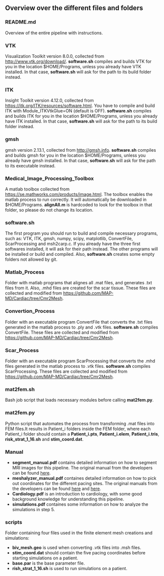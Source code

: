 ## Overview over the different files and folders ##

### README.md ###
Overview of the entire pipeline with instructions.

### VTK ###
Visualization Toolkit version 8.0.0, collected from http://www.vtk.org/download/.
**software.sh** compiles and builds VTK for you in the location $HOME/Programs, unless you already have VTK installed.
In that case, **software.sh** will ask for the path to its build folder instead.

### ITK ###
Insight Toolkit version 4.12.0, collected from https://itk.org/ITK/resources/software.html.
You have to compile and build ITK with Module_ITKVtkGlue=ON (default is OFF).
**software.sh** compiles and builds ITK for you in the location $HOME/Programs, unless you already have ITK installed.
In that case, **software.sh** will ask for the path to its build folder instead.

### gmsh ###
gmsh version 2.13.1, collected from http://gmsh.info. **software.sh** compiles and builds gmsh for you in 
the location $HOME/Programs, unless you already have gmsh installed. 
In that case, **software.sh** will ask for the path to its executable instead.

### Medical_Image_Processing_Toolbox ###
A matlab toolbox collected from https://se.mathworks.com/products/image.html. 
The toolbox enables the matlab process to run correctly. It will automatically be downloaded
in $HOME/Programs. **alignAll.m** is hardcoded to look for the toolbox in that folder, so please do not change its location.

### software.sh ###
The first program you should run to build and compile necessary programs, such as: VTK, ITK, gmsh, numpy, scipy, matplotlib,
ConvertFile, ScarProcessing and msh2carp.c. If you already have the three first softwares installed, it will ask for their
path instead. The other programs will be installed or build and compiled. Also, **software.sh** creates some empty folders
not allowed by git. 

### Matlab_Process ###
Folder with matlab programs that alignes all .mat files, and generates .txt files from it.
Also, .mhd files are created for the scar tissue.
These files are collected and modified from https://github.com/MAP-MD/Cardiac/tree/Cmr2Mesh.

### Convertion_Process ###
Folder with an executable program ConvertFile that converts the .txt files generated in
the matlab process to .ply and .vtk files. **software.sh** compiles ConvertFile.
These files are collected and modified from https://github.com/MAP-MD/Cardiac/tree/Cmr2Mesh.

### Scar_Process ###
Folder with an executable program ScarProcessing that converts the .mhd files generated in 
the matlab process to .vtk files. **software.sh** compiles ScarProcessing.
These files are collected and modified from https://github.com/MAP-MD/Cardiac/tree/Cmr2Mesh.

### mat2fem.sh ###
Bash job script that loads necessary modules before calling **mat2fem.py**.

### mat2fem.py ###
Python script that automates the process from transforming .mat files into FEM files.It results in Patient_i folders inside the FEM folder, 
where each Patient_i folder should contain a **Patient_i.pts**, **Patient_i.elem**, **Patient_i.tris**, **risk_strat_1_16.sh** and **stim_coord.dat**.

### Manual ###
* **segment_manual.pdf** contains detailed information on how to segment MRI images for this pipeline. The original manual from the developers
can be found [here](http://medviso.com/documents/segment/manual.pdf).
* **meshalyzer_manual.pdf** containes detailed information on how to pick out coordinates for the different pacing sites. The original manuals from the developers
can be found [here](http://medviso.com/documents/segment/manual.pdf) and [here](https://github.com/cardiosolv/meshalyzer/tree/master/manual).
* **Cardiology.pdf** is an introduction to cardiology, with some good background knowledge for understanding this pipeline.
* **simulations.pdf** containes some information on how to analyze the simulations in step 5.

### scripts ###
Folder containing four files used in the finite element mesh creations and simulations:
* **biv_mesh.geo** is used when converting .vtk files into .msh files.
* **stim_coord.dat** should contain the five pacing coordinates before starting simulations on a patient.
* **base.par** is the base parameter file.
* **rish_strat_1_16.sh** is used to run simulations on a patient.








